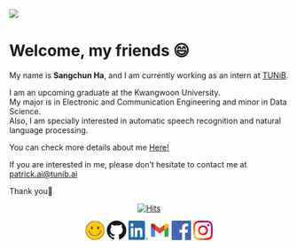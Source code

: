 <img src="https://capsule-render.vercel.app/api?type=Waving&color=FFD400&height=200&section=header&text=Sangchun%20Ha&fontColor=000000&fontSize=60" />
    
<!--
[![Facebook Badge](https://img.shields.io/badge/facebook-1877f2?style=flat-square&logo=facebook&logoColor=white&link=https://www.facebook.com/zzsza)](https://www.facebook.com/profile.php?id=100005129311669) 
[![Gmail Badge](https://img.shields.io/badge/Gmail-d14836?style=flat-square&logo=Gmail&logoColor=white&link=mailto:seomk9896@gmail.com)](mailto:seomk9896@gmail.com)
[![Linkedin Badge](https://img.shields.io/badge/-LinkedIn-blue?style=flat-square&logo=Linkedin&logoColor=white&link=https://www.linkedin.com/in/seong-yun-byeon-8183a8113/)](https://www.linkedin.com/in/sangchun-ha-346b3b202/)   
-->
      
<!-- ### <div align="center">**Sangchun Ha**</div> -->
<!--#### <div align="center">To be Machine Learning Engineer</div> -->

       
        
  
# Welcome, my friends :smile:      
  

My name is **Sangchun Ha**, and I am currently working as an intern at [TUNiB](http://tunib.ai/).  

I am an upcoming graduate at the Kwangwoon University.  
My major is in Electronic and Communication Engineering and minor in Data Science.   
Also, I am specially interested in automatic speech recognition and natural language processing. 

 
You can check more details about me [Here!](https://github.com/hasangchun/hasangchun/blob/main/CV.pdf)

If you are interested in me, please don’t hesitate to contact me at patrick.ai@tunib.ai

Thank you:yellow_heart:  
  

<div align="center">

[![Hits](https://hits.seeyoufarm.com/api/count/incr/badge.svg?url=https://github.com/hasangchun)](https://hits.seeyoufarm.com)
</div>

<p align="center">
  <a href="https://sites.google.com/view/hasangchun" target="_blank"><img src="./images/web.png" width=35 height=35 alt="web"></a>
  <a href="https://github.com/hasangchun" target="_blank"><img src="./images/GitHub.png" width=35 height=35 alt="GitHub Blog"></a>
  <a href="https://www.linkedin.com/in/sangchunha" target="_blank"><img src="./images/LinkedIn.png" width=35 height=35 alt="LinkedIn"></a>
  <a href="mailto:seomk9896@gmail.com" target="_blank"><img src="./images/Gmail.png" width=35 height=35 alt="Mail"></a>
  <a href="https://www.facebook.com/profile.php?id=100005129311669" target="_blank"><img src="./images/facebook.png" width=35 height=35 alt="facebook"></a>
  <a href="https://www.instagram.com/hasc_97/" target="_blank"><img src="./images/Instagram.png" width=35 height=35 alt="Instagram"></a>
<!--   <a href="https://scholar.google.com/citations?user=i0tQk6cAAAAJ&hl=ko&oi=sra" target="_blank"><img src="https://cdn.icon-icons.com/icons2/2108/PNG/128/google_scholar_icon_130918.png" width=35 height=35 alt="Google Scholar"></a> -->
</p>

<!-- ![Header image](https://media.giphy.com/media/SWoSkN6DxTszqIKEqv/giphy.gif)     -->

<div align="center">
  
<!-- ![Anurag's github stats](https://github-readme-stats.vercel.app/api?username=hasangchun&theme=default&show_icons=true)   -->
</div>  
<!--!-->
 
